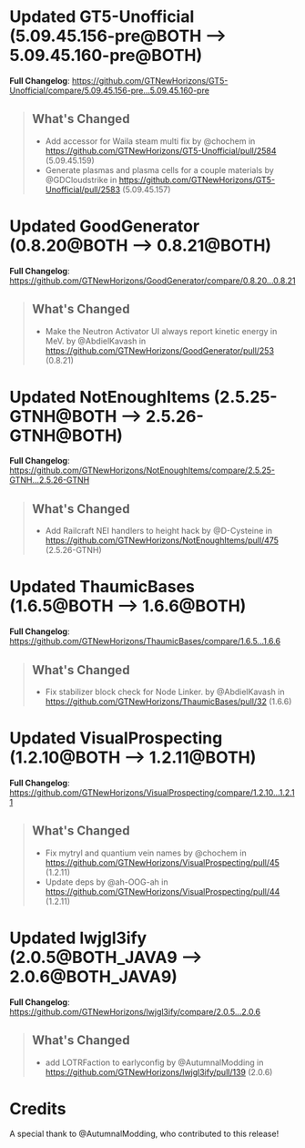 # Updated GT5-Unofficial (5.09.45.156-pre@BOTH --> 5.09.45.160-pre@BOTH)
**Full Changelog**: https://github.com/GTNewHorizons/GT5-Unofficial/compare/5.09.45.156-pre...5.09.45.160-pre
>## What's Changed
> * Add accessor for Waila steam multi fix by @chochem in https://github.com/GTNewHorizons/GT5-Unofficial/pull/2584 (5.09.45.159)
> * Generate plasmas and plasma cells for a couple materials by @GDCloudstrike in https://github.com/GTNewHorizons/GT5-Unofficial/pull/2583 (5.09.45.157)
>

# Updated GoodGenerator (0.8.20@BOTH --> 0.8.21@BOTH)
**Full Changelog**: https://github.com/GTNewHorizons/GoodGenerator/compare/0.8.20...0.8.21
>## What's Changed
> * Make the Neutron Activator UI always report kinetic energy in MeV. by @AbdielKavash in https://github.com/GTNewHorizons/GoodGenerator/pull/253 (0.8.21)
>

# Updated NotEnoughItems (2.5.25-GTNH@BOTH --> 2.5.26-GTNH@BOTH)
**Full Changelog**: https://github.com/GTNewHorizons/NotEnoughItems/compare/2.5.25-GTNH...2.5.26-GTNH
>## What's Changed
> * Add Railcraft NEI handlers to height hack by @D-Cysteine in https://github.com/GTNewHorizons/NotEnoughItems/pull/475 (2.5.26-GTNH)
>

# Updated ThaumicBases (1.6.5@BOTH --> 1.6.6@BOTH)
**Full Changelog**: https://github.com/GTNewHorizons/ThaumicBases/compare/1.6.5...1.6.6
>## What's Changed
> * Fix stabilizer block check for Node Linker. by @AbdielKavash in https://github.com/GTNewHorizons/ThaumicBases/pull/32 (1.6.6)
>

# Updated VisualProspecting (1.2.10@BOTH --> 1.2.11@BOTH)
**Full Changelog**: https://github.com/GTNewHorizons/VisualProspecting/compare/1.2.10...1.2.11
>## What's Changed
> * Fix mytryl and quantium vein names by @chochem in https://github.com/GTNewHorizons/VisualProspecting/pull/45 (1.2.11)
> * Update deps by @ah-OOG-ah in https://github.com/GTNewHorizons/VisualProspecting/pull/44 (1.2.11)
>

# Updated lwjgl3ify (2.0.5@BOTH_JAVA9 --> 2.0.6@BOTH_JAVA9)
**Full Changelog**: https://github.com/GTNewHorizons/lwjgl3ify/compare/2.0.5...2.0.6
>## What's Changed
> * add LOTRFaction to earlyconfig by @AutumnalModding in https://github.com/GTNewHorizons/lwjgl3ify/pull/139 (2.0.6)
>

# Credits
A special thank to @AutumnalModding, who contributed to this release!